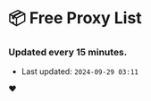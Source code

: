 # :package: Free Proxy List
### Updated every 15 minutes.

- Last updated: `2024-09-29 03:11`

:heart:
